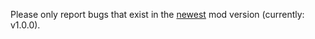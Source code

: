 Please only report bugs that exist in the [newest](https://minecraft.curseforge.com/projects/crying-obsidian/files) mod version (currently: v1.0.0).
